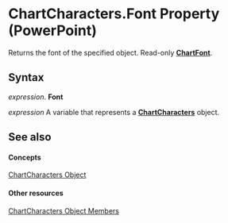 
# ChartCharacters.Font Property (PowerPoint)

Returns the font of the specified object. Read-only  **[ChartFont](185dfaa0-4ed9-01d2-6584-b0838b50ef8c.md)**.


## Syntax

 _expression_. **Font**

 _expression_ A variable that represents a **[ChartCharacters](2f659f71-f277-dab4-f2bd-631c7a2424de.md)** object.


## See also


#### Concepts


[ChartCharacters Object](2f659f71-f277-dab4-f2bd-631c7a2424de.md)
#### Other resources


[ChartCharacters Object Members](6c62619a-e176-664e-c30a-83768861f650.md)
